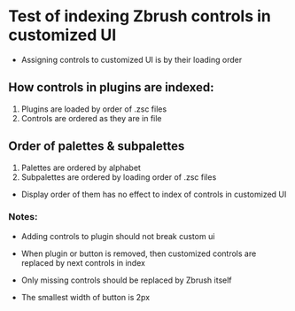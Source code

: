 # Test of indexing Zbrush controls in customized UI

- Assigning controls to customized UI is by their loading order


## How controls in plugins are indexed:

1. Plugins are loaded by order of .zsc files
1. Controls are ordered as they are in file


## Order of palettes & subpalettes

1. Palettes are ordered by alphabet
1. Subpalettes are ordered by loading order of .zsc files

- Display order of them has no effect to index of controls in customized UI


### Notes:

- Adding controls to plugin should not break custom ui

- When plugin or button is removed, then customized controls are replaced by next controls in index

- Only missing controls should be replaced by Zbrush itself

- The smallest width of button is 2px